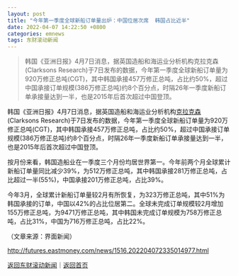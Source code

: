 ```yaml
---
layout: post
title: "今年第一季度全球新船订单量出炉：中国位居次席  韩国占比近半"
date: 2022-04-07 14:22:50 +0800
categories: emnews
tags: 东财滚动新闻
---
```

> 韩国《亚洲日报》4月7日消息，据英国造船和海运业分析机构克拉克森(Clarksons Research)于7日发布的数据，今年第一季度全球新船订单量为920万修正总吨(CGT)，其中韩国承接457万修正总吨，占比约50%，超过中国承接订单规模(386万修正总吨)约8个百分点，时隔26年一季度新船订单承接量达到一半，也是2015年后首次超过中国登顶。

<p>韩国《亚洲日报》4月7日消息，据英国造船和海运业分析机构<span id="Info.155.CKN"><a href="http://quote.eastmoney.com/unify/r/155.CKN" class="keytip" data-code="155,CKN">克拉克森</a></span>(Clarksons Research)于7日发布的数据，今年第一季度全球新船订单量为920万修正总吨(CGT)，其中韩国承接457万修正总吨，占比约50%，超过中国承接订单规模(386万修正总吨)约8个百分点，时隔26年一季度新船订单承接量达到一半，也是2015年后首次超过中国登顶。</p><p>按月份来看，韩国造船业在一季度三个月份均居世界第一。今年前两个月全球累计新船订单量同比减少39%，为512万修正总吨，其中韩国承接281万修正总吨，占比超过一半(55%)，中国承接201万修正总吨，占比39%。</p><p>今年3月，全球累计新船订单量较2月有所恢复，为323万修正总吨，其中51%为韩国承接的订单，中国以42%的占比位居第二。全球未完成订单规模较2月增加155万修正总吨，为9471万修正总吨，其中韩国未完成订单规模为758万修正总吨，占比31%，中国为716万修正总吨，占比22%。</p><p class="em_media">（文章来源：界面新闻）</p>

<http://futures.eastmoney.com/news/1516,202204072335014977.html>

[返回东财滚动新闻](//finews.withounder.com/emnews/)｜[返回首页](//finews.withounder.com/)